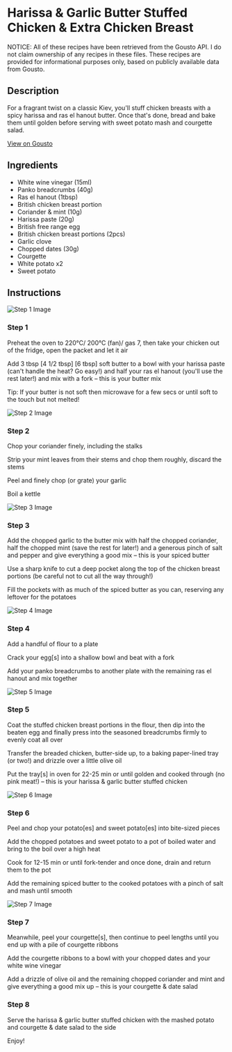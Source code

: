 # Harissa & Garlic Butter Stuffed Chicken & Extra Chicken Breast

NOTICE: All of these recipes have been retrieved from the Gousto API. I do not claim ownership of any recipes in these files. These recipes are provided for informational purposes only, based on publicly available data from Gousto.

## Description

For a fragrant twist on a classic Kiev, you'll stuff chicken breasts with a spicy harissa and ras el hanout butter. Once that's done, bread and bake them until golden before serving with sweet potato mash and courgette salad. 

[View on Gousto](https://www.gousto.co.uk/recipes/cookbook/harissa-garlic-butter-stuffed-chicken-extra-chicken-breast)

## Ingredients

- White wine vinegar (15ml)
- Panko breadcrumbs (40g)
- Ras el hanout (1tbsp)
- British chicken breast portion
- Coriander & mint (10g)
- Harissa paste (20g)
- British free range egg
- British chicken breast portions (2pcs)
- Garlic clove
- Chopped dates (30g)
- Courgette
- White potato x2
- Sweet potato

## Instructions

![Step 1 Image](https://production-media.gousto.co.uk/cms/recipe-step-image/step-1-1731065379036-x200.jpg)

### Step 1

Preheat the oven to 220°C/ 200°C (fan)/ gas 7, then take your chicken out of the fridge, open the packet and let it air

Add 3 tbsp<span class="text-purple"> [4 1/2 tbsp]</span> <span class="text-danger">[6 tbsp]</span> soft butter to a bowl with your harissa paste (can't handle the heat? Go easy!) and half your ras el hanout (you'll use the rest later!) and mix with a fork – this is your butter mix

Tip: If your butter is not soft then microwave for a few secs or until soft to the touch but not melted!

![Step 2 Image](https://production-media.gousto.co.uk/cms/recipe-step-image/step-2-1731065395942-x200.jpg)

### Step 2

Chop your coriander finely, including the stalks

Strip your mint leaves from their stems and chop them roughly, discard the stems

Peel and finely chop (or grate) your garlic

Boil a kettle

![Step 3 Image](https://production-media.gousto.co.uk/cms/recipe-step-image/step-3-1731065401793-x200.jpg)

### Step 3

Add the chopped garlic to the butter mix with half the chopped coriander, half the chopped mint (save the rest for later!) and a generous pinch of salt and pepper and give everything a good mix – this is your spiced butter

Use a sharp knife to cut a deep pocket along the top of the chicken breast portions (be careful not to cut all the way through!)

Fill the pockets with as much of the spiced butter as you can, reserving any leftover for the potatoes

![Step 4 Image](https://production-media.gousto.co.uk/cms/recipe-step-image/step-4-1731065414223-x200.jpg)

### Step 4

Add a handful of flour to a plate

Crack your egg[s] into a shallow bowl and beat with a fork

Add your panko breadcrumbs to another plate with the remaining ras el hanout and mix together

![Step 5 Image](https://production-media.gousto.co.uk/cms/recipe-step-image/step-5-1731065422388-x200.jpg)

### Step 5

Coat the stuffed chicken breast portions in the flour, then dip into the beaten egg and finally press into the seasoned breadcrumbs firmly to evenly coat all over

Transfer the breaded chicken, butter-side up, to a baking paper-lined tray (or two!) and drizzle over a little olive oil

Put the tray[s] in oven for 22-25 min or until golden and cooked through (no pink meat!) – this is your harissa & garlic butter stuffed chicken

![Step 6 Image](https://production-media.gousto.co.uk/cms/recipe-step-image/step-6-1731065427626-x200.jpg)

### Step 6

Peel and chop your potato[es] and sweet potato[es] into bite-sized pieces

Add the chopped potatoes and sweet potato to a pot of boiled water and bring to the boil over a high heat

Cook for 12-15 min or until fork-tender and once done, drain and return them to the pot

Add the remaining spiced butter to the cooked potatoes with a pinch of salt and mash until smooth

![Step 7 Image](https://production-media.gousto.co.uk/cms/recipe-step-image/step-7-1731065433163-x200.jpg)

### Step 7

Meanwhile, peel your courgette[s], then continue to peel lengths until you end up with a pile of courgette ribbons

Add the courgette ribbons to a bowl with your chopped dates and your white wine vinegar

Add a drizzle of olive oil and the remaining chopped coriander and mint and give everything a good mix up – this is your courgette & date salad

### Step 8

Serve the harissa & garlic butter stuffed chicken with the mashed potato and courgette & date salad to the side

Enjoy!

